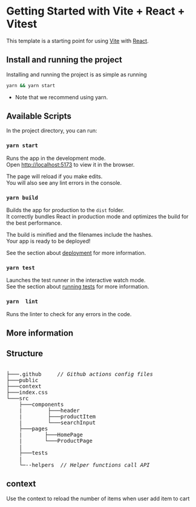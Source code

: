 # Getting Started with Vite + React + Vitest
This template is a starting point for using [Vite](https://vitejs.dev/) with [React](https://reactjs.org/).


## Install and running the project

Installing and running the project is as simple as running

```sh
yarn && yarn start
```

- Note that we recommend using yarn.

## Available Scripts

In the project directory, you can run:

### `yarn start`

Runs the app in the development mode.\
Open [http://localhost:5173](http://localhost:5173) to view it in the browser.

The page will reload if you make edits.\
You will also see any lint errors in the console.

### `yarn build`

Builds the app for production to the `dist` folder.\
It correctly bundles React in production mode and optimizes the build for the best performance.

The build is minified and the filenames include the hashes.\
Your app is ready to be deployed!

See the section about [deployment](https://facebook.github.io/create-react-app/docs/deployment) for more information.

### `yarn test`

Launches the test runner in the interactive watch mode.\
See the section about [running tests](https://facebook.github.io/create-react-app/docs/running-tests) for more information.



### `yarn  lint`

Runs the linter to check for any errors in the code.

## More information

## Structure
<pre>  
├───.github     <i>// Github actions config files </i>
├───public
├───context
├───index.css
└───src	
    ├───components
    |        ├───header
    |        ├───productItem
    |        └───searchInput
    ├───pages
    |       ├───HomePage
    |       └───ProductPage           
    | 
    ├───tests   
    | 
    └─--helpers <i> // Helper functions call API </i>
</pre>


## context

Use the context to reload the number of  items  when user add item to cart